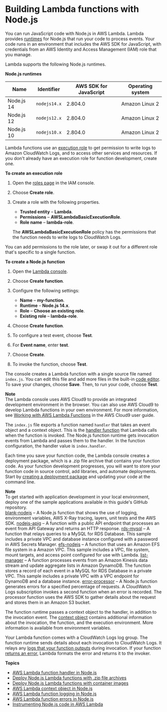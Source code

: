 # Building Lambda functions with Node\.js<a name="lambda-nodejs"></a>

You can run JavaScript code with Node\.js in AWS Lambda\. Lambda provides [runtimes](lambda-runtimes.md) for Node\.js that run your code to process events\. Your code runs in an environment that includes the AWS SDK for JavaScript, with credentials from an AWS Identity and Access Management \(IAM\) role that you manage\.

Lambda supports the following Node\.js runtimes\.


**Node\.js runtimes**  

| Name | Identifier | AWS SDK for JavaScript | Operating system | 
| --- | --- | --- | --- | 
|  Node\.js 14  |  `nodejs14.x`  |  2\.804\.0  |  Amazon Linux 2  | 
|  Node\.js 12  |  `nodejs12.x`  |  2\.804\.0  |  Amazon Linux 2  | 
|  Node\.js 10  |  `nodejs10.x`  |  2\.804\.0  |  Amazon Linux 2  | 

Lambda functions use an [execution role](lambda-intro-execution-role.md) to get permission to write logs to Amazon CloudWatch Logs, and to access other services and resources\. If you don't already have an execution role for function development, create one\.

**To create an execution role**

1. Open the [roles page](https://console.aws.amazon.com/iam/home#/roles) in the IAM console\.

1. Choose **Create role**\.

1. Create a role with the following properties\.
   + **Trusted entity** – **Lambda**\.
   + **Permissions** – **AWSLambdaBasicExecutionRole**\.
   + **Role name** – **lambda\-role**\.

   The **AWSLambdaBasicExecutionRole** policy has the permissions that the function needs to write logs to CloudWatch Logs\.

You can add permissions to the role later, or swap it out for a different role that's specific to a single function\.

**To create a Node\.js function**

1. Open the [Lambda console](https://console.aws.amazon.com/lambda)\.

1. Choose **Create function**\.

1. Configure the following settings:
   + **Name** – **my\-function**\.
   + **Runtime** – **Node\.js 14\.x**\.
   + **Role** – **Choose an existing role**\.
   + **Existing role** – **lambda\-role**\.

1. Choose **Create function**\.

1. To configure a test event, choose **Test**\.

1. For **Event name**, enter **test**\.

1. Choose **Create**\.

1. To invoke the function, choose **Test**\.

The console creates a Lambda function with a single source file named `index.js`\. You can edit this file and add more files in the built\-in [code editor](code-editor.md)\. To save your changes, choose **Save**\. Then, to run your code, choose **Test**\.

**Note**  
The Lambda console uses AWS Cloud9 to provide an integrated development environment in the browser\. You can also use AWS Cloud9 to develop Lambda functions in your own environment\. For more information, see [Working with AWS Lambda Functions](https://docs.aws.amazon.com/cloud9/latest/user-guide/lambda-functions.html) in the AWS Cloud9 user guide\.

The `index.js` file exports a function named `handler` that takes an event object and a context object\. This is the [handler function](nodejs-handler.md) that Lambda calls when the function is invoked\. The Node\.js function runtime gets invocation events from Lambda and passes them to the handler\. In the function configuration, the handler value is `index.handler`\.

Each time you save your function code, the Lambda console creates a deployment package, which is a \.zip file archive that contains your function code\. As your function development progresses, you will want to store your function code in source control, add libraries, and automate deployments\. Start by [creating a deployment package](nodejs-package.md) and updating your code at the command line\.

**Note**  
To get started with application development in your local environment, deploy one of the sample applications available in this guide's GitHub repository\.  
[blank\-nodejs](https://github.com/awsdocs/aws-lambda-developer-guide/tree/main/sample-apps/blank-nodejs) – A Node\.js function that shows the use of logging, environment variables, AWS X\-Ray tracing, layers, unit tests and the AWS SDK\.
[nodejs\-apig](https://github.com/awsdocs/aws-lambda-developer-guide/tree/main/sample-apps/nodejs-apig) – A function with a public API endpoint that processes an event from API Gateway and returns an HTTP response\.
[rds\-mysql](https://github.com/awsdocs/aws-lambda-developer-guide/tree/main/sample-apps/rds-mysql) – A function that relays queries to a MySQL for RDS Database\. This sample includes a private VPC and database instance configured with a password in AWS Secrets Manager\.
[efs\-nodejs](https://github.com/awsdocs/aws-lambda-developer-guide/tree/main/sample-apps/efs-nodejs) – A function that uses an Amazon EFS file system in a Amazon VPC\. This sample includes a VPC, file system, mount targets, and access point configured for use with Lambda\.
[list\-manager](https://github.com/awsdocs/aws-lambda-developer-guide/tree/main/sample-apps/list-manager) – A function processes events from an Amazon Kinesis data stream and update aggregate lists in Amazon DynamoDB\. The function stores a record of each event in a MySQL for RDS Database in a private VPC\. This sample includes a private VPC with a VPC endpoint for DynamoDB and a database instance\.
[error\-processor](https://github.com/awsdocs/aws-lambda-developer-guide/tree/main/sample-apps/error-processor) – A Node\.js function generates errors for a specified percentage of requests\. A CloudWatch Logs subscription invokes a second function when an error is recorded\. The processor function uses the AWS SDK to gather details about the request and stores them in an Amazon S3 bucket\.

The function runtime passes a context object to the handler, in addition to the invocation event\. The [context object](nodejs-context.md) contains additional information about the invocation, the function, and the execution environment\. More information is available from environment variables\.

Your Lambda function comes with a CloudWatch Logs log group\. The function runtime sends details about each invocation to CloudWatch Logs\. It relays any [logs that your function outputs](nodejs-logging.md) during invocation\. If your function [returns an error](nodejs-exceptions.md), Lambda formats the error and returns it to the invoker\.

**Topics**
+ [AWS Lambda function handler in Node\.js](nodejs-handler.md)
+ [Deploy Node\.js Lambda functions with \.zip file archives](nodejs-package.md)
+ [Deploy Node\.js Lambda functions with container images](nodejs-image.md)
+ [AWS Lambda context object in Node\.js](nodejs-context.md)
+ [AWS Lambda function logging in Node\.js](nodejs-logging.md)
+ [AWS Lambda function errors in Node\.js](nodejs-exceptions.md)
+ [Instrumenting Node\.js code in AWS Lambda](nodejs-tracing.md)